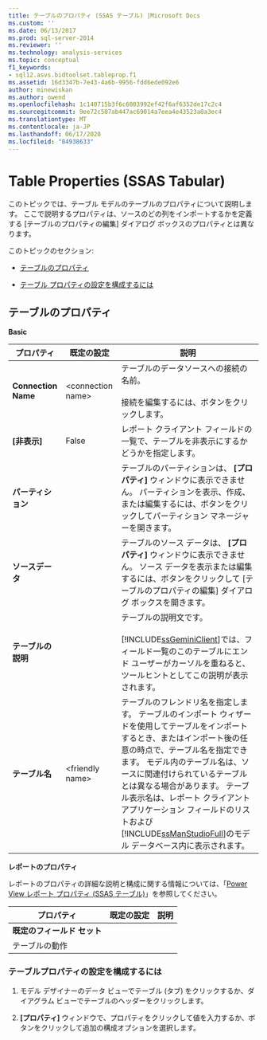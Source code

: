 ```yaml
---
title: テーブルのプロパティ (SSAS テーブル) |Microsoft Docs
ms.custom: ''
ms.date: 06/13/2017
ms.prod: sql-server-2014
ms.reviewer: ''
ms.technology: analysis-services
ms.topic: conceptual
f1_keywords:
- sql12.asvs.bidtoolset.tableprop.f1
ms.assetid: 16d3347b-7e43-4a6b-9956-fdd6ede092e6
author: minewiskan
ms.author: owend
ms.openlocfilehash: 1c140715b3f6c6003992ef42f6af6352de17c2c4
ms.sourcegitcommit: 9ee72c507ab447ac69014a7eea4e43523a0a3ec4
ms.translationtype: MT
ms.contentlocale: ja-JP
ms.lasthandoff: 06/17/2020
ms.locfileid: "84938633"
---
```

# <a name="table-properties-ssas-tabular"></a>Table Properties (SSAS Tabular)
  このトピックでは、テーブル モデルのテーブルのプロパティについて説明します。 ここで説明するプロパティは、ソースのどの列をインポートするかを定義する [テーブルのプロパティの編集] ダイアログ ボックスのプロパティとは異なります。  
  
 このトピックのセクション:  
  
-   [テーブルのプロパティ](#bkmk_properties)  
  
-   [テーブル プロパティの設定を構成するには](#bkmk_config_prop)  
  
##  <a name="table-properties"></a><a name="bkmk_properties"></a>テーブルのプロパティ  
 **Basic**  
  
|プロパティ|既定の設定|説明|  
|--------------|---------------------|-----------------|  
|**Connection Name**|\<connection name>|テーブルのデータソースへの接続の名前。<br /><br /> 接続を編集するには、ボタンをクリックします。|  
|**[非表示]**|False|レポート クライアント フィールドの一覧で、テーブルを非表示にするかどうかを指定します。|  
|**パーティション**||テーブルのパーティションは、 **[プロパティ]** ウィンドウに表示できません。 パーティションを表示、作成、または編集するには、ボタンをクリックしてパーティション マネージャーを開きます。|  
|**ソースデータ**||テーブルのソース データは、 **[プロパティ]** ウィンドウに表示できません。 ソース データを表示または編集するには、ボタンをクリックして [テーブルのプロパティの編集] ダイアログ ボックスを開きます。|  
|**テーブルの説明**||テーブルの説明文です。<br /><br /> [!INCLUDE[ssGeminiClient](../../includes/ssgeminiclient-md.md)]では、フィールド一覧のこのテーブルにエンド ユーザーがカーソルを重ねると、ツールヒントとしてこの説明が表示されます。|  
|**テーブル名**|\<friendly name>|テーブルのフレンドリ名を指定します。 テーブルのインポート ウィザードを使用してテーブルをインポートするとき、またはインポート後の任意の時点で、テーブル名を指定できます。 モデル内のテーブル名は、ソースに関連付けられているテーブルとは異なる場合があります。 テーブル表示名は、レポート クライアント アプリケーション フィールドのリストおよび [!INCLUDE[ssManStudioFull](../../includes/ssmanstudiofull-md.md)]のモデル データベース内に表示されます。|  
  
 **レポートのプロパティ**  
  
 レポートのプロパティの詳細な説明と構成に関する情報については、「[Power View レポート プロパティ (SSAS テーブル)](properties-ssas-tabular.md)」を参照してください。  
  
|プロパティ|既定の設定|説明|  
|--------------|---------------------|-----------------|  
|**既定のフィールド セット**|||  
|テーブルの動作|||  
  
###  <a name="to-configure-table-property-settings"></a><a name="bkmk_config_prop"></a>テーブルプロパティの設定を構成するには  
  
1.  モデル デザイナーのデータ ビューでテーブル (タブ) をクリックするか、ダイアグラム ビューでテーブルのヘッダーをクリックします。  
  
2.  **[プロパティ]** ウィンドウで、プロパティをクリックして値を入力するか、ボタンをクリックして追加の構成オプションを選択します。  
  
  
